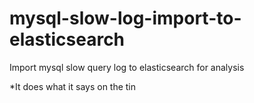 # mysql-slow-log-import-to-elasticsearch
Import mysql slow query log to elasticsearch for analysis

*It does what it says on the tin

